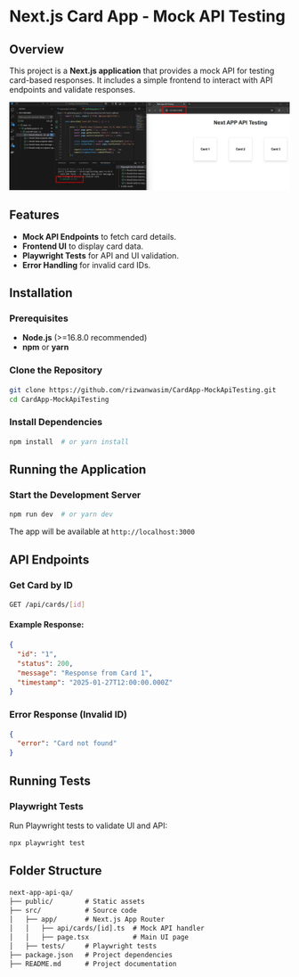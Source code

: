 # Next.js Card App - Mock API Testing

## Overview

This project is a **Next.js application** that provides a mock API for testing card-based responses. It includes a simple frontend to interact with API endpoints and validate responses.

![Alt text](card_app_apis.jpg)

## Features

- **Mock API Endpoints** to fetch card details.
- **Frontend UI** to display card data.
- **Playwright Tests** for API and UI validation.
- **Error Handling** for invalid card IDs.

## Installation

### Prerequisites

- **Node.js** (>=16.8.0 recommended)
- **npm** or **yarn**

### Clone the Repository

```sh
git clone https://github.com/rizwanwasim/CardApp-MockApiTesting.git
cd CardApp-MockApiTesting
```

### Install Dependencies

```sh
npm install  # or yarn install
```

## Running the Application

### Start the Development Server

```sh
npm run dev  # or yarn dev
```

The app will be available at `http://localhost:3000`

## API Endpoints

### Get Card by ID

```sh
GET /api/cards/[id]
```

#### Example Response:

```json
{
  "id": "1",
  "status": 200,
  "message": "Response from Card 1",
  "timestamp": "2025-01-27T12:00:00.000Z"
}
```

### Error Response (Invalid ID)

```json
{
  "error": "Card not found"
}
```

## Running Tests

### Playwright Tests

Run Playwright tests to validate UI and API:

```sh
npx playwright test
```

## Folder Structure

```
next-app-api-qa/
├── public/        # Static assets
├── src/           # Source code
│   ├── app/       # Next.js App Router
│   │   ├── api/cards/[id].ts  # Mock API handler
│   │   ├── page.tsx           # Main UI page
│   ├── tests/     # Playwright tests
├── package.json   # Project dependencies
├── README.md      # Project documentation
```

